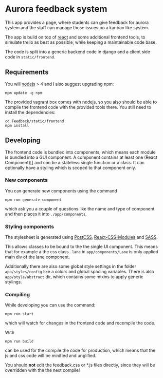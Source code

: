 # Aurora feedback system

This app provides a page, where students can give feedback for 
aurora system and the staff can manage those issues on a kanban like 
system.

The app is build on top of [react](https://facebook.github.io/react/) 
and some additional frontend tools, to simulate trello as best as 
possible, while keeping a maintainable code base.

The code is split into a generic backend code in django and a client 
side code in `static/frontend`.

## Requirements

You will [nodejs](http://nodejs.org/) > 4 and I also suggest upgrading
npm:
```
npm update -g npm
```

The provided vagrant box comes with nodejs, so you also should be able
to compile the frontend code with the provided tools there. You still
need to install the dependencies:
```
cd Feedback/static/frontend
npm install
```

## Developing

The frontend code is bundled into components, which means each module is 
bundled into a GUI component. A component contains at least one 
(React Component)[] and can be a stateless single function or a class.
It can optionally have a styling which is scoped to that component only.

### New components
You can generate new components using the command
```
npm run generate component
```
which ask you a couple of questions like the name and type of component
and then places it into `./app/components`.

### Styling components

The stylesheet is generated using [PostCSS](https://github.com/postcss/postcss), 
[React-CSS-Modules](https://github.com/gajus/react-css-modules) and [SASS](http://sass-lang.com/).

This allows classes to be bound to the the single UI component. This 
means that for example a the css class `.lane` in `app/components/Lane`
is only applied main div of the lane component.

Additionally there are also some global style settings in the folder
`app/styles/config` like a colors and global spacing variables.
There is also `app/style/abstract` dir, which contains some mixins to
apply generic stylings.

### Compiling

While developing you can use the command:
```
npm run start
```
which will watch for changes in the frontend code and recompile the 
code.

With 
```
npm run build
```
can be used for the compile the code for production, which means that 
the js and css code will be minified and unglified.

You should **not** edit the feedback.css or *.js files directly, since 
they will be overridden with the the next compile!